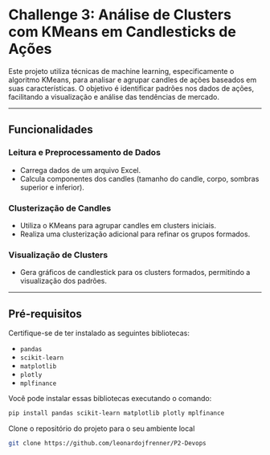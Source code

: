 # Challenge 3: Análise de Clusters com KMeans em Candlesticks de Ações

Este projeto utiliza técnicas de machine learning, especificamente o algoritmo KMeans, para analisar e agrupar candles de ações baseados em suas características. O objetivo é identificar padrões nos dados de ações, facilitando a visualização e análise das tendências de mercado.

---

## **Funcionalidades**

### **Leitura e Preprocessamento de Dados**
- Carrega dados de um arquivo Excel.
- Calcula componentes dos candles (tamanho do candle, corpo, sombras superior e inferior).

### **Clusterização de Candles**
- Utiliza o KMeans para agrupar candles em clusters iniciais.
- Realiza uma clusterização adicional para refinar os grupos formados.

### **Visualização de Clusters**
- Gera gráficos de candlestick para os clusters formados, permitindo a visualização dos padrões.

---

## **Pré-requisitos**

Certifique-se de ter instalado as seguintes bibliotecas:

- `pandas`
- `scikit-learn`
- `matplotlib`
- `plotly`
- `mplfinance`

Você pode instalar essas bibliotecas executando o comando:

```sh
pip install pandas scikit-learn matplotlib plotly mplfinance
```

Clone o repositório do projeto para o seu ambiente local
```sh
git clone https://github.com/leonardojfrenner/P2-Devops
```
